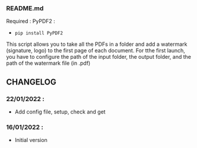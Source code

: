 ### README.md

Required : PyPDF2 :

- `pip install PyPDF2`


This script allows you to take all the PDFs in a folder and add a watermark (signature, logo) to the first page of each document.
For tthe first launch, you have to configure the path of the input folder, the output folder, and the path of the watermark file (in .pdf)



## CHANGELOG

### 22/01/2022 : 
- Add config file, setup, check and get

### 16/01/2022 : 
- Initial version

